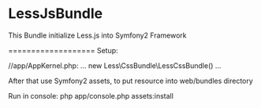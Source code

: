 LessJsBundle
===================

This Bundle initialize Less.js into Symfony2 Framework

===================
Setup:

//app/AppKernel.php:
...
new Less\CssBundle\LessCssBundle()
...


After that use Symfony2 assets, to put resource into web/bundles directory

Run in console:
php app/console.php assets:install
